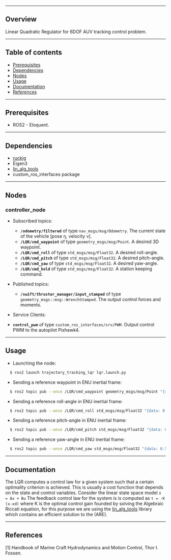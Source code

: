 --------
Overview
------

Linear Quadratic Regulator for 6DOF AUV tracking control problem.

--------
Table of contents
------

* [Prerequisites](#Prerequisites)
* [Dependencies](#Dependencies )
* [Nodes](#Nodes)
* [Usage](#Usage)
* [Documentation](#Documentation)
* [References](#References)

--------
Prerequisites
------

* ROS2 - Eloquent.

--------
Dependencies
------

* [ruckig](https://github.com/pantor/ruckig)
* Eigen3
* [lin_alg_tools](https://github.com/jerelbn/lin_alg_tools)
* custom_ros_interfaces package

--------
Nodes
------

### controller_node

- Subscribed topics:
  - **`/odometry/filtered`** of type `nav_msgs/msg/Odometry`. The current state of the vehicle [pose η, velocity ν].
  - **`/LQR/cmd_waypoint`** of type `geometry_msgs/msg/Point`. A desired 3D waypoint.
  - **`/LQR/cmd_roll`** of type `std_msgs/msg/Float32`. A desired roll-angle.
  - **`/LQR/cmd_pitch`** of type `std_msgs/msg/Float32`. A desired pitch-angle.
  - **`/LQR/cmd_yaw`** of type `std_msgs/msg/Float32`. A desired yaw-angle.
  - **`/LQR/cmd_hold`** of type `std_msgs/msg/Float32`. A station keeping command.

- Published topics:
  - **`/swift/thruster_manager/input_stamped`** of type `geometry_msgs::msg::WrenchStamped`. The output control forces and moments.

- Service Clients:
 - **`control_pwm`** of type `custom_ros_interfaces/srv/PWM`. Output control PWM  to the autopilot Pixhawk4.

--------
Usage
------

* Launching the node:

```sh
  $ ros2 launch trajectory_tracking_lqr lqr.launch.py
```

* Sending a reference waypoint in ENU inertial frame:

```sh
  $ ros2 topic pub --once /LQR/cmd_waypoint geometry_msgs/msg/Point "{x: 48.5 , y: 35.5, z: -40.0}"
```

* Sending a reference roll-angle in ENU inertial frame:

```sh
  $ ros2 topic pub --once /LQR/cmd_roll std_msgs/msg/Float32 "{data: 0.5}"
```

* Sending a reference pitch-angle in ENU inertial frame:

```sh
  $ ros2 topic pub --once /LQR/cmd_pitch std_msgs/msg/Float32 "{data: 0.7071}"
```

* Sending a reference yaw-angle in ENU inertial frame:

```sh
  $ ros2 topic pub --once /LQR/cmd_yaw std_msgs/msg/Float32 "{data: 0.52}"
```

--------
Documentation
------

The LQR computes a control law for a given system such that a certain optimality criterion is achieved. This is usually a cost function that depends on the state and control variables. Consider the linear state space model `ẋ = Ax + Bu` The feedback control law for the system is
is computed as `τ = -K (x-xd)` where K is the optimal control gain founded by solving the Algebraic Riccati equation, for this purpose we are using the [lin_alg_tools](https://github.com/jerelbn/lin_alg_tools) library which contains an efficient solution to the (ARE).


 --------
References
------

[1] Handbook of Marine Craft Hydrodynamics and Motion Control, Thor I. Fossen.

